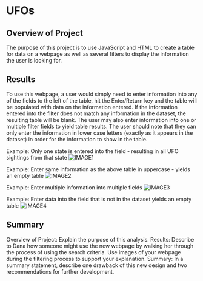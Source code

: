 # UFOs
## Overview of Project
The purpose of this project is to use JavaScript and HTML to create a table for data on a webpage as well as several filters to display the information the user is looking for.

## Results
To use this webpage, a user would simply need to enter information into any of the fields to the left of the table, hit the Enter/Return key and the table will be populated with data on the information entered. If the information entered into the filter does not match any information in the dataset, the resulting table will be blank. The user may also enter information into one or multiple filter fields to yield table results. The user should note that they can only enter the information in lower case letters (exactly as it appears in the dataset) in order for the information to show in the table. 

Example: Only one state is entered into the field - resulting in all UFO sightings from that state
![IMAGE1](images/Image1.png)

Example: Enter same information as the above table in uppercase - yields an empty table
![IMAGE2](images/Image2.png)

Example: Enter multiple information into multiple fields
![IMAGE3](images/Image3.png)

Example: Enter data into the field that is not in the dataset yields an empty table
![IMAGE4](images/Image4.png)


## Summary






Overview of Project: Explain the purpose of this analysis.
Results: Describe to Dana how someone might use the new webpage by walking her through the process of using the search criteria. Use images of your webpage during the filtering process to support your explanation.
Summary: In a summary statement, describe one drawback of this new design and two recommendations for further development.